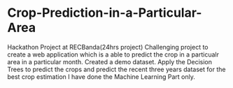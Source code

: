 # Crop-Prediction-in-a-Particular-Area
Hackathon Project at RECBanda(24hrs project)
Challenging project to create a web application which is a able to predict the crop in a particualr area in a particular month.
Created a demo dataset.
Apply the Decision Trees to predict the crops and predict the recent three years dataset for the best crop estimation
I have done the Machine Learning Part only.
